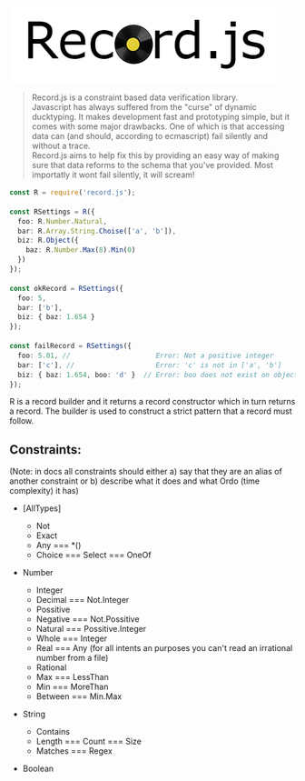 ![logo](logo.png)

> Record.js is a constraint based data verification library. <br>
> Javascript has always suffered from the "curse" of dynamic ducktyping. It makes development fast and prototyping simple, but it comes with some major drawbacks. One of which is that accessing data can (and should, according to ecmascript) fail silently and without a trace. <br>
> Record.js aims to help fix this by providing an easy way of making sure that data reforms to the schema that you've provided. Most importatly it wont fail silently, it will scream!

```ts
const R = require('record.js');

const RSettings = R({
  foo: R.Number.Natural, 
  bar: R.Array.String.Choise(['a', 'b']), 
  biz: R.Object({
    baz: R.Number.Max(8).Min(0)
  })
});

const okRecord = RSettings({
  foo: 5,
  bar: ['b'], 
  biz: { baz: 1.654 }
});

const failRecord = RSettings({
  foo: 5.01, //                     Error: Not a positive integer
  bar: ['c'], //                    Error: 'c' is not in ['a', 'b'] 
  biz: { baz: 1.654, boo: 'd' }  // Error: boo does not exist on object biz
});
```

R is a record builder and it returns a record constructor which in turn returns a record. 
The builder is used to construct a strict pattern that a record must follow. 

## Constraints: 
(Note: in docs all constraints should either a) say that they are an alias of another constraint or b) describe what it does and what Ordo (time complexity) it has) 

* [AllTypes] 
	* Not
	* Exact
	* Any === *() 
	* Choice === Select === OneOf 

* Number
	* Integer
	* Decimal === Not.Integer
	* Possitive
	* Negative === Not.Possitive
	* Natural === Possitive.Integer
	* Whole === Integer
	* Real === Any (for all intents an purposes you can't read an irrational number from a file) 
	* Rational 
	* Max === LessThan 
	* Min === MoreThan 
	* Between === Min.Max

* String
	* Contains
	* Length === Count === Size
	* Matches === Regex

* Boolean 
